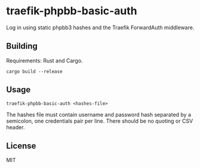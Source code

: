 # traefik-phpbb-basic-auth

Log in using static phpbb3 hashes and the Traefik ForwardAuth middleware.

## Building

Requirements: Rust and Cargo.

    cargo build --release

## Usage

    traefik-phpbb-basic-auth <hashes-file>

The hashes file must contain username and password hash separated by a
semicolon, one credentials pair per line. There should be no quoting or CSV
header.

## License

MIT
